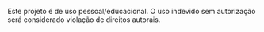 Este projeto é de uso pessoal/educacional. O uso indevido sem autorização será considerado violação de direitos autorais.
